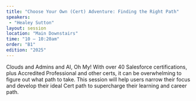 ```yaml
---
title: "Choose Your Own (Cert) Adventure: Finding the Right Path"
speakers:
 - "Healey Sutton"
layout: session
location: "Main Downstairs"
time: "10 — 10:20am"
order: "B1"
edition: "2025"
---
```


Clouds and Admins and AI, Oh My! With over 40 Salesforce certifications, plus Accredited Professional and other certs, it can be overwhelming to figure out what path to take. This session will help users narrow their focus and develop their ideal Cert path to supercharge their learning and career path.